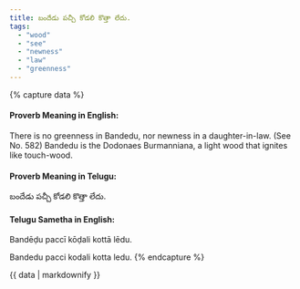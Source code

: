 ```yaml
---
title: బందేడు పచ్చీ కోడలి కొత్తా లేదు.
tags:
  - "wood"
  - "see"
  - "newness"
  - "law"
  - "greenness"
---
```


{% capture data %}
#### Proverb Meaning in English:
There is no greenness in Bandedu, nor newness in a daughter-in-law.
(See No. 582)
Bandedu is the Dodonaes Burmanniana, a light wood that ignites like touch-wood.

#### Proverb Meaning in Telugu:
బందేడు పచ్చీ కోడలి కొత్తా లేదు.

#### Telugu Sametha in English:
Bandēḍu paccī kōḍali kottā lēdu.

Bandedu pacci kodali kotta ledu.
{% endcapture %}

{{ data | markdownify }}

